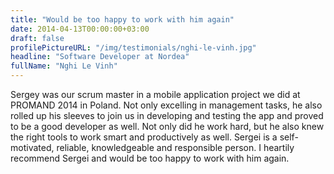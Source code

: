 ```yaml
---
title: "Would be too happy to work with him again"
date: 2014-04-13T00:00:00+03:00
draft: false
profilePictureURL: "/img/testimonials/nghi-le-vinh.jpg"
headline: "Software Developer at Nordea"
fullName: "Nghi Le Vinh"
---
```


Sergey was our scrum master in a mobile application project we did at PROMAND 2014 in Poland. Not only excelling in management tasks, he also rolled up his sleeves to join us in developing and testing the app and proved to be a good developer as well. Not only did he work hard, but he also knew the right tools to work smart and productively as well. Sergei is a self-motivated, reliable, knowledgeable and responsible person. I heartily recommend Sergei and would be too happy to work with him again.
